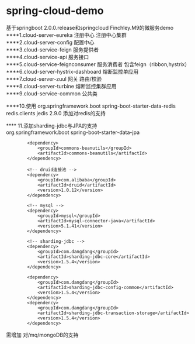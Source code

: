 # spring-cloud-demo
基于springboot 2.0.0.release和springcloud Finchley.M9的微服务demo  
****1.cloud-server-eureka 注册中心 注册中心集群   
****2.cloud-server-config 配置中心  
****3.cloud-service-feign 服务提供者     
****4.cloud-service-api 服务接口        
****5.cloud-service-feignconsumer 服务消费者 包含feign（ribbon,hystrix）        
****6.cloud-server-hystrix-dashboard 熔断监控单应用   
****7.cloud-server-zuul 网关 路由/校验    
****8.cloud-server-turbine 熔断监控集群应用   
****9.cloud-service-common 公共类

****10.使用
        <dependency>
			<groupId>org.springframework.boot</groupId>
			<artifactId>spring-boot-starter-data-redis</artifactId>
		</dependency>
		<dependency>
			<groupId>redis.clients</groupId>
			<artifactId>jedis</artifactId>
			<version>2.9.0</version>
		</dependency>
		添加对redis的支持

 **** 11.添加sharding-jdbc与JPA的支持  
     <dependency>
     			<groupId>org.springframework.boot</groupId>
     			<artifactId>spring-boot-starter-data-jpa</artifactId>
     		</dependency>
     
     		<dependency>
     			<groupId>commons-beanutils</groupId>
     			<artifactId>commons-beanutils</artifactId>
     		</dependency>
     
     		<!-- druid连接池 -->
     		<dependency>
     			<groupId>com.alibaba</groupId>
     			<artifactId>druid</artifactId>
     			<version>1.0.12</version>
     		</dependency>
     
     		<!-- mysql -->
     		<dependency>
     			<groupId>mysql</groupId>
     			<artifactId>mysql-connector-java</artifactId>
     			<version>5.1.41</version>
     		</dependency>
     
     		<!-- sharding-jdbc -->
     		<dependency>
     			<groupId>com.dangdang</groupId>
     			<artifactId>sharding-jdbc-core</artifactId>
     			<version>1.5.4</version>
     		</dependency>
     
     		<dependency>
     			<groupId>com.dangdang</groupId>
     			<artifactId>sharding-jdbc-config-common</artifactId>
     			<version>1.5.4</version>
     		</dependency>
     		<dependency>
     			<groupId>com.dangdang</groupId>
     			<artifactId>sharding-jdbc-transaction-storage</artifactId>
     			<version>1.5.4</version>
     		</dependency>
需增加 对/mq/mongoDB的支持